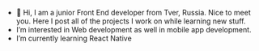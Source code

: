 - 👋 Hi, I am a junior Front End developer from Tver, Russia.
Nice to meet you.
Here I post all of the projects I work on while learning new stuff.
- I’m interested in Web development as well in mobile app development.
- I’m currently learning React Native

